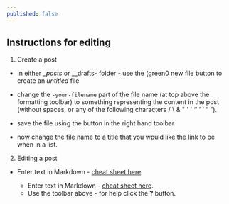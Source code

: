 ```yaml
---
published: false
---
```

## Instructions for editing

1. Create a post

- In either _\_posts_ or _\_drafts- folder - use the (green0 new file button to create an _untitled_ file		

- change the `-your-filename` part of the file name (at top above the formatting toolbar) to something representing the content in the post (without spaces, or any of the following characters / \ & " ' ' ‘’ ’ ‘ “ ”).

- save the file using the button in the right hand toolbar

- now change the file name to a title that you wpuld like the link to be when in a list. 


2. Editing a post

- Enter text in Markdown - [cheat sheet here](http://daringfireball.net/projects/markdown/). 	
	
    - Enter text in Markdown - [cheat sheet here](http://daringfireball.net/projects/markdown/). 
    - Use the toolbar above - for help click the **?** button.
  
